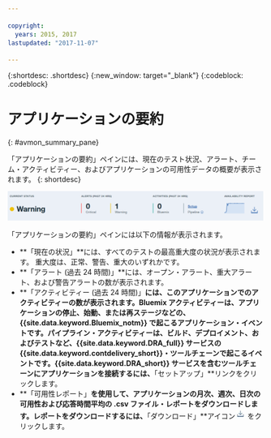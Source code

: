 ```yaml
---

copyright:
  years: 2015, 2017
lastupdated: "2017-11-07"

---
```


{:shortdesc: .shortdesc}
{:new_window: target="_blank"}
{:codeblock: .codeblock}


# アプリケーションの要約
{: #avmon_summary_pane}

「アプリケーションの要約」ペインには、現在のテスト状況、アラート、チーム・アクティビティー、およびアプリケーションの可用性データの概要が表示されます。
{: shortdesc}

![「アプリケーションの要約」ペイン](images/avmon_test_summ2.png)

「アプリケーションの要約」ペインには以下の情報が表示されます。

- **「現在の状況」**には、すべてのテストの最高重大度の状況が表示されます。
重大度は、正常、警告、重大のいずれかです。
- **「アラート (過去 24 時間)」**には、オープン・アラート、重大アラート、および警告アラートの数が表示されます。
- **「アクティビティー (過去 24 時間)」**には、このアプリケーションでのアクティビティーの数が表示されます。Bluemix アクティビティーは、アプリケーションの停止、始動、または再ステージなどの、{{site.data.keyword.Bluemix_notm}} で起こるアプリケーション・イベントです。パイプライン・アクティビティーは、ビルド、デプロイメント、およびテストなど、{{site.data.keyword.DRA_full}} サービスの{{site.data.keyword.contdelivery_short}}・ツールチェーンで起こるイベントです。{{site.data.keyword.DRA_short}} サービスを含むツールチェーンにアプリケーションを接続するには、**「セットアップ」**リンクをクリックします。
- **「可用性レポート」**を使用して、アプリケーションの月次、週次、日次の可用性および応答時間平均の .csv ファイル・レポートをダウンロードします。レポートをダウンロードするには、**「ダウンロード」**アイコン![「ダウンロード」アイコン](images/download_icn_white_smll.jpg) をクリックします。
